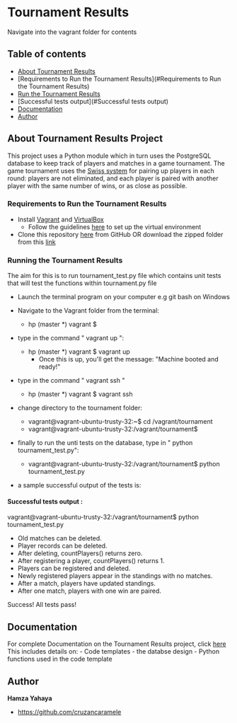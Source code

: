 # Tournament Results
Navigate into the vagrant folder for contents

## Table of contents

- [About Tournament Results](#About)
- [Requirements to Run the Tournament Results](#Requirements to Run the Tournament Results)
- [Run the Tournament Results](#documentation)
- [Successful tests output](#Successful tests output)
- [Documentation](#Documentation)
- [Author](#Author)

## About Tournament Results Project
This project uses a Python module which in turn uses the PostgreSQL database to keep track of players and matches in a game tournament.
The game tournament uses the [Swiss system](https://en.wikipedia.org/wiki/Swiss-system_tournament) for pairing up players in each round: players are not eliminated, and each player is paired with another player with the same number of wins, or as close as possible.

### Requirements to Run the Tournament Results
- Install [Vagrant](https://www.vagrantup.com/downloads.html) and [VirtualBox](https://www.virtualbox.org/wiki/Downloads)
	- Follow the guidelines [here](https://www.udacity.com/wiki/ud197/install-vagrant) to set up the virtual environment
- Clone this repository [here](https://github.com/CruzanCaramele/Tournament-Results.git) from GitHub OR download the zipped folder
from this [link](https://github.com/CruzanCaramele/Tournament-Results/archive/master.zip)

### Running the Tournament Results
The aim for this is to run tournament_test.py file which contains unit tests that will test the functions within tournament.py file

- Launch the terminal program on your computer e.g git bash on Windows
- Navigate to the Vagrant folder from the terminal:
	- hp (master *) vagrant $

- type in the command " vagrant up ":
	- hp (master *) vagrant $ vagrant up
		- Once this is up, you'll get the message: "Machine booted and ready!"

- type in the command " vagrant ssh "
	- hp (master *) vagrant $ vagrant ssh

- change directory to the tournament folder:
	- vagrant@vagrant-ubuntu-trusty-32:~$ cd /vagrant/tournament
	- vagrant@vagrant-ubuntu-trusty-32:/vagrant/tournament$

- finally to run the unti tests on the database, type in " python tournament_test.py":
	- vagrant@vagrant-ubuntu-trusty-32:/vagrant/tournament$ python tournament_test.py
	
- a sample successful output of the tests is:

#### Successful tests output :
vagrant@vagrant-ubuntu-trusty-32:/vagrant/tournament$ python tournament_test.py
-  Old matches can be deleted.
-  Player records can be deleted.
-  After deleting, countPlayers() returns zero.
-  After registering a player, countPlayers() returns 1.
-  Players can be registered and deleted.
-  Newly registered players appear in the standings with no matches.
-  After a match, players have updated standings.
-  After one match, players with one win are paired.

Success!  All tests pass!


## Documentation
For complete Documentation on the Tournament Results project, click [here](https://github.com/CruzanCaramele/Tournament-Results/tree/master/vagrant/tournament/docs)
This includes details on:
	- Code templates
	- the databse design
	- Python functions used in the code template


## Author

**Hamza Yahaya**

- <https://github.com/cruzancaramele>
